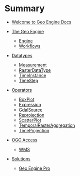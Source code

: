 # Summary

- [Welcome to Geo Engine Docs](./welcome.md)

- [The Geo Engine]()

  - [Engine]()
  - [Workflows]()

- [Datatypes](./datatypes/intro.md)

  - [Measurement](./datatypes/measurement.md)
  - [RasterDataType](./datatypes/rasterdatatype.md)
  - [TimeInstance](./datatypes/timeinstance.md)
  - [TimeStep](./datatypes/timestep.md)

- [Operators](./operators/intro.md)

  - [BoxPlot](./operators/boxplot.md)
  - [Expression](./operators/expression.md)
  - [GdalSource](./operators/gdalsource.md)
  - [Reprojection](./operators/reprojection.md)
  - [ScatterPlot](./operators/scatterplot.md)
  - [TemporalRasterAggregation](./operators/temporalrasteraggregation.md)
  - [TimeProjection](./operators/timeprojection.md)

- [OGC Access]()

  - [WMS]()

- [Solutions]()

  - [Geo Engine Pro]()
